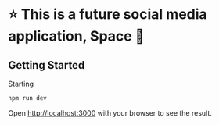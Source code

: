 # ⭐ This is a future social media application, Space 🌠

## Getting Started

Starting

```bash
npm run dev
```

Open [http://localhost:3000](http://localhost:3000) with your browser to see the result.

